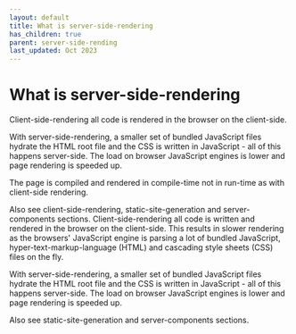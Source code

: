 ```yaml
---
layout: default
title: What is server-side-rendering
has_children: true
parent: server-side-rending
last_updated: Oct 2023
---
```


# What is server-side-rendering

Client-side-rendering all code is rendered in the browser on the client-side. 

With server-side-rendering, a smaller set of bundled JavaScript files hydrate the HTML root file and the CSS is written in JavaScript -  all of this happens server-side. The load on browser JavaScript engines is lower and page rendering is speeded up.

The page is compiled and rendered in compile-time not in run-time as with client-side rendering.

Also see client-side-rendering, static-site-generation and server-components sections.
Client-side-rendering all code is written and rendered in the browser on the client-side. This results in slower rendering as the browsers' JavaScript engine is parsing a lot of bundled JavaScript, hyper-text-markup-language (HTML) and cascading style sheets (CSS) files on the fly.

With server-side-rendering, a smaller set of bundled JavaScript files hydrate the HTML root file and the CSS is written in JavaScript -  all of this happens server-side. The load on browser JavaScript engines is lower and page rendering is speeded up.

Also see static-site-generation and server-components sections.
